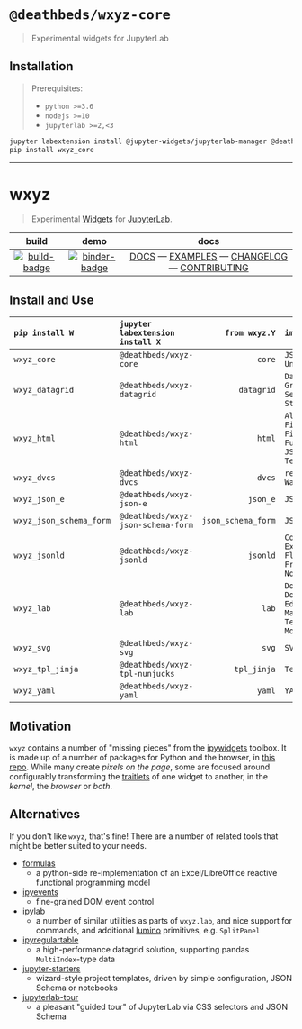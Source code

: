 # `@deathbeds/wxyz-core`

> Experimental widgets for JupyterLab

## Installation

> Prerequisites:
>
> - `python >=3.6`
> - `nodejs >=10`
> - `jupyterlab >=2,<3`

```bash
jupyter labextension install @jupyter-widgets/jupyterlab-manager @deathbeds/wxyz-core
pip install wxyz_core
```

---

# wxyz

> Experimental [Widgets][] for [JupyterLab][].

|           build           |            demo             |                            docs                            |
| :-----------------------: | :-------------------------: | :--------------------------------------------------------: |
| [![build-badge][]][build] | [![binder-badge][]][binder] | [DOCS][] — [EXAMPLES][] — [CHANGELOG][] — [CONTRIBUTING][] |

## Install and Use

| `pip install W`         | `jupyter labextension install X`   |      `from wxyz.Y` | `import Z`                                                                                 |
| :---------------------- | :--------------------------------- | -----------------: | :----------------------------------------------------------------------------------------- |
| `wxyz_core`             | `@deathbeds/wxyz-core`             |             `core` | `JSON`<br/>`UnJSON`<br/>                                                                   |
| `wxyz_datagrid`         | `@deathbeds/wxyz-datagrid`         |         `datagrid` | `DataGrid`<br/>`GridStyle`<br/>`SelectGrid`<br/>`StyleGrid`                                |
| `wxyz_html`             | `@deathbeds/wxyz-html`             |             `html` | `AlphaColorPicker`<br/>`File`<br/>`FileBox`<br/>`FullScreen`<br/>`JSONFile`<br/>`TextFile` |
| `wxyz_dvcs`             | `@deathbeds/wxyz-dvcs`             |             `dvcs` | `repos.repo_git.Git`<br/>`Watcher`                                                         |
| `wxyz_json_e`           | `@deathbeds/wxyz-json-e`           |           `json_e` | `JSONE`                                                                                    |
| `wxyz_json_schema_form` | `@deathbeds/wxyz-json-schema-form` | `json_schema_form` | `JSONSchemaForm`                                                                           |
| `wxyz_jsonld`           | `@deathbeds/wxyz-jsonld`           |           `jsonld` | `Compact`<br/>`Expand`<br/>`Flatten`<br/>`Frame`<br/>`Normalize`                           |
| `wxyz_lab`              | `@deathbeds/wxyz-lab`              |              `lab` | `DockBox`<br/>`DockPop`<br/>`Editor`<br/>`Markdown`<br/>`Terminal`<br/>`ModeInfo`          |
| `wxyz_svg`              | `@deathbeds/wxyz-svg`              |              `svg` | `SVGBox`                                                                                   |
| `wxyz_tpl_jinja`        | `@deathbeds/wxyz-tpl-nunjucks`     |        `tpl_jinja` | `Template`                                                                                 |
| `wxyz_yaml`             | `@deathbeds/wxyz-yaml`             |             `yaml` | `YAML`                                                                                     |

## Motivation

`wxyz` contains a number of "missing pieces" from the [ipywidgets][] toolbox.
It is made up of a number of packages for Python and the browser, in [this repo][].
While many create _pixels on the page_, some are focused around configurably
transforming the [traitlets][] of one widget to another, in the _kernel_, the
_browser_ or _both_.

## Alternatives

If you don't like `wxyz`, that's fine! There are a number of related tools that
might be better suited to your needs.

- [formulas]
  - a python-side re-implementation of an Excel/LibreOffice reactive functional
    programming model
- [ipyevents]
  - fine-grained DOM event control
- [ipylab]
  - a number of similar utilities as parts of `wxyz.lab`, and nice
    support for commands, and additional [lumino][] primitives, e.g. `SplitPanel`
- [ipyregulartable]
  - a high-performance datagrid solution, supporting pandas `MultiIndex`-type
    data
- [jupyter-starters]
  - wizard-style project templates, driven by simple configuration, JSON Schema
    or notebooks
- [jupyterlab-tour]
  - a pleasant "guided tour" of JupyterLab via CSS selectors and JSON Schema

[binder-badge]: https://mybinder.org/badge_logo.svg
[binder]: https://mybinder.org/v2/gh/deathbeds/wxyz/master?urlpath=lab/tree/src/py/wxyz_notebooks/src/wxyz/notebooks/index.ipynb
[docs]: https://deathbeds.github.io/wxyz
[build-badge]: https://dev.azure.com/nickbollweg/deathbeds/_apis/build/status/deathbeds.wxyz?branchName=master
[build]: https://dev.azure.com/nickbollweg/deathbeds/_build/latest?definitionId=6&branchName=master
[changelog]: https://github.com/deathbeds/wxyz/blob/master/CHANGELOG.md
[contributing]: https://github.com/deathbeds/wxyz/blob/master/CONTRIBUTING.md
[examples]: https://github.com/deathbeds/wxyz/blob/master/src/py/wxyz_notebooks/src/wxyz/notebooks/index.ipynb
[formulas]: https://pypi.org/project/formulas/
[ipyevents]: https://github.com/mwcraig/ipyevents
[ipylab]: https://github.com/jtpio/ipylab
[ipyregulartable]: https://github.com/jpmorganchase/ipyregulartable
[ipywidgets]: https://github.com/jupyter-widgets/ipywidgets
[jupyter-starters]: https://pypi.org/project/jupyter-starters/
[jupyterlab-tour]: https://github.com/fcollonval/jupyterlab-tour
[jupyterlab]: https://github.com/jupyterlab/jupyterlab
[lumino]: https://github.com/jupyterlab/lumino
[this repo]: https://github.com/deathbeds/wxyz
[traitlets]: https://github.com/ipython/traitlets
[widgets]: https://jupyter.org/widgets
